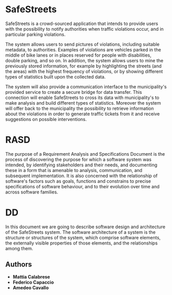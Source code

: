 # SafeStreets

SafeStreets is a crowd-sourced application that intends to provide users with the possibility to notify authorities when traffic violations occur, and in particular parking violations. 
	
The system allows users to send pictures of violations, including suitable metadata, to authorities. Examples of violations are vehicles parked in the middle of bike lanes or in places reserved for people with disabilities, double parking, and so on. In addition, the system allows users to mine the previously stored information, for example by highlighting the streets (and the areas) with the highest frequency of violations, or by showing different types of statistics built upon the collected data.
	
The system will also provide a communication interface to the municipality's provided service to create a secure bridge for data transfer. This connection will enable SafeStreets to cross its data with municipality's to make analysis and build different types of statistics. Moreover the system will offer back to the municipality the possibility to retrieve information about the violations in order to generate traffic tickets from it and receive suggestions on possible interventions.
  
# RASD

The purpose of a Requirement Analysis and Specifications Document is the process of discovering the purpose for which a software system was intended, by identifying stakeholders and their needs, and documenting these in a form that is amenable to analysis, communication, and subsequent implementation. It is also concerned with the relationship of software's factors such as goals, functions and constrains to precise specifications of software behaviour, and to their evolution over time and across software families.

# DD

In this document we are going to describe software design and architecture of the SafeStreets system.
The software architecture of a system is the structure or structures of the system, which comprise software elements, the externally visible properties of those elements, and the relationships among them.

## Authors

* **Mattia Calabrese**
* **Federico Capaccio**
* **Amedeo Cavallo**

